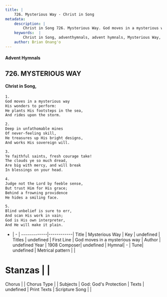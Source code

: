 ```yaml
---
title: |
    726. Mysterious Way - Christ in Song
metadata:
    description: |
        Christ in Song 726. Mysterious Way. God moves in a mysterious way His wonders to perform: He plants His footsteps in the sea, And rides upon the storm.
    keywords:  |
        Christ in Song, adventhymnals, advent hymnals, Mysterious Way, God moves in a mysterious way. 
    author: Brian Onang'o
---
```


#### Advent Hymnals
## 726. MYSTERIOUS WAY
####  Christ in Song,

```txt
1.
God moves in a mysterious way
His wonders to perform:
He plants His footsteps in the sea,
And rides upon the storm.

2.
Deep in unfathomable mines
Of never-feeling skill,
He treasures up His bright designs,
And works His sovereign will.

3.
Ye faithful saints, fresh courage take!
The clouds ye so much dread,
Are big with mercy, and will break
In blessings on your head.

4.
Judge not the Lord by feeble sense,
But trust Him for His grace;
Behind a frowning providence
He hides a smiling face.

5.
Blind unbelief is sure to err,
And scan His work in vain;
God is His own interpreter,
And He will make it plain.


```

- |   -  |
-------------|------------|
Title | Mysterious Way |
Key | undefined |
Titles | undefined |
First Line | God moves in a mysterious way |
Author | undefined
Year | 1908
Composer| undefined |
Hymnal|  - |
Tune| undefined |
Metrical pattern | |
# Stanzas |  |
Chorus |  |
Chorus Type |  |
Subjects | God: God's Protection |
Texts | undefined |
Print Texts | 
Scripture Song |  |
    
